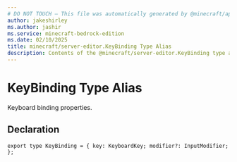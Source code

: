 ```yaml
---
# DO NOT TOUCH — This file was automatically generated by @minecraft/api-docs-generator, to report problems file an issue at https://github.com/Mojang/minecraft-scripting-libraries
author: jakeshirley
ms.author: jashir
ms.service: minecraft-bedrock-edition
ms.date: 02/10/2025
title: minecraft/server-editor.KeyBinding Type Alias
description: Contents of the @minecraft/server-editor.KeyBinding type alias.
---
```

# KeyBinding Type Alias

Keyboard binding properties.

## Declaration
`export type KeyBinding = {
    key: KeyboardKey;
    modifier?: InputModifier;
};`
